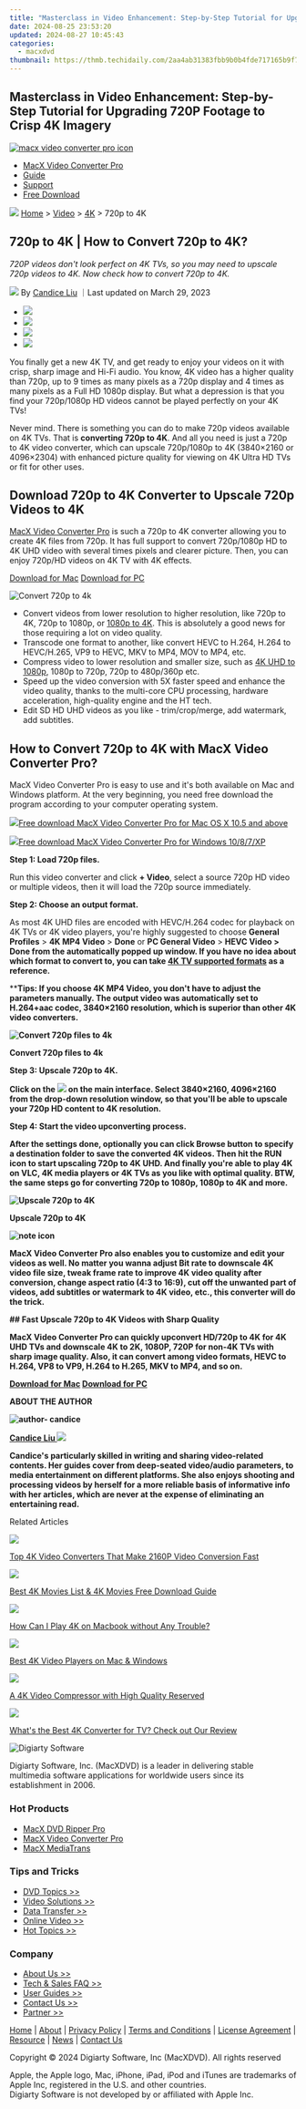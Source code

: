 ```yaml
---
title: "Masterclass in Video Enhancement: Step-by-Step Tutorial for Upgrading 720P Footage to Crisp 4K Imagery"
date: 2024-08-25 23:53:20
updated: 2024-08-27 10:45:43
categories:
  - macxdvd
thumbnail: https://thmb.techidaily.com/2aa4ab31383fbb9b0b4fde717165b9f7119026d37948432465f45718cb2abd14.jpg
---
```


## Masterclass in Video Enhancement: Step-by-Step Tutorial for Upgrading 720P Footage to Crisp 4K Imagery

[![macx video converter pro icon](https://www.macxdvd.com/mac-video-converter-pro/../image-style/new-seo/icon11.png)](https://tools.techidaily.com/macxdvd/products/)

* [MacX Video Converter Pro](https://tools.techidaily.com/macxdvd/products/)
* [Guide](https://tools.techidaily.com/macxdvd/products/)
* [Support](https://tools.techidaily.com/macxdvd/products/)
* [Free Download](https://tools.techidaily.com/macxdvd/products/)



![](https://www.macxdvd.com/mac-video-converter-pro/../image-style/new-seo/icon7.png) [Home](https://tools.techidaily.com/macxdvd/products/) \> [Video](https://tools.techidaily.com/macxdvd/products/) \> [4K](https://tools.techidaily.com/macxdvd/products/) \> 720p to 4K

## 720p to 4K | How to Convert 720p to 4K?



_720P videos don't look perfect on 4K TVs, so you may need to upscale 720p videos to 4K. Now check how to convert 720p to 4K._

![](https://www.macxdvd.com/mac-video-converter-pro/../image-style/new-seo/icon6.png) By [Candice Liu](https://tools.techidaily.com/macxdvd/products/) ｜Last updated on March 29, 2023 

* [![](https://www.macxdvd.com/mac-video-converter-pro/../image-style/new-seo/share-fa.jpg)](https://www.facebook.com/sharer/sharer.php?u=https://www.macxdvd.com/mac-video-converter-pro/how-to-convert-720p-to-4k.htm)
* [![](https://www.macxdvd.com/mac-video-converter-pro/../image-style/new-seo/share-tw.jpg)](https://twitter.com/intent/tweet?url=https://www.macxdvd.com/mac-video-converter-pro/how-to-convert-720p-to-4k.htm)
* [![](https://www.macxdvd.com/mac-video-converter-pro/../image-style/new-seo/share-email.jpg)](https://www.macxdvd.com/mac-video-converter-pro/mailto:info@example.com?&subject=&body=https://www.macxdvd.com/mac-video-converter-pro/how-to-convert-720p-to-4k.htm)
* [![](https://www.macxdvd.com/mac-video-converter-pro/../image-style/new-seo/share-in.jpg)](https://www.linkedin.com/shareArticle?mini=true&url=https://www.macxdvd.com/mac-video-converter-pro/how-to-convert-720p-to-4k.htm&title=&summary=https://www.macxdvd.com/mac-video-converter-pro/how-to-convert-720p-to-4k.htm&source=)

You finally get a new 4K TV, and get ready to enjoy your videos on it with crisp, sharp image and Hi-Fi audio. You know, 4K video has a higher quality than 720p, up to 9 times as many pixels as a 720p display and 4 times as many pixels as a Full HD 1080p display. But what a depression is that you find your 720p/1080p HD videos cannot be played perfectly on your 4K TVs! 

Never mind. There is something you can do to make 720p videos available on 4K TVs. That is **converting 720p to 4K**. And all you need is just a 720p to 4K video converter, which can upscale 720p/1080p to 4K (3840×2160 or 4096×2304) with enhanced picture quality for viewing on 4K Ultra HD TVs or fit for other uses.

## Download 720p to 4K Converter to Upscale 720p Videos to 4K

[MacX Video Converter Pro](https://tools.techidaily.com/macxdvd/products/) is such a 720p to 4K converter allowing you to create 4K files from 720p. It has full support to convert 720p/1080p HD to 4K UHD video with several times pixels and clearer picture. Then, you can enjoy 720p/HD videos on 4K TV with 4K effects.

[Download for Mac](https://tools.techidaily.com/macxdvd/products/) [Download for PC](https://tools.techidaily.com/macxdvd/products/) 

![Convert 720p to 4k](https://www.macxdvd.com/mac-video-converter-pro/article-image/convert-720p-to-4k-3.png) 

* Convert videos from lower resolution to higher resolution, like 720p to 4K, 720p to 1080p, or [1080p to 4K](https://tools.techidaily.com/macxdvd/products/). This is absolutely a good news for those requiring a lot on video quality.
* Transcode one format to another, like convert HEVC to H.264, H.264 to HEVC/H.265, VP9 to HEVC, MKV to MP4, MOV to MP4, etc.
* Compress video to lower resolution and smaller size, such as [4K UHD to 1080p](https://tools.techidaily.com/macxdvd/products/), 1080p to 720p, 720p to 480p/360p etc.
* Speed up the video conversion with 5X faster speed and enhance the video quality, thanks to the multi-core CPU processing, hardware acceleration, high-quality engine and the HT tech.
* Edit SD HD UHD videos as you like - trim/crop/merge, add watermark, add subtitles.

## How to Convert 720p to 4K with MacX Video Converter Pro?

MacX Video Converter Pro is easy to use and it's both available on Mac and Windows platform. At the very beginning, you need free download the program according to your computer operating system.

![](https://www.macxdvd.com/mac-video-converter-pro/../mobile/article-image/down-icon.png)[Free download MacX Video Converter Pro for Mac OS X 10.5 and above](https://tools.techidaily.com/macxdvd/products/)

![](https://www.macxdvd.com/mac-video-converter-pro/../mobile/article-image/down-icon.png)[Free download MacX Video Converter Pro for Windows 10/8/7/XP](https://tools.techidaily.com/macxdvd/products/)

**Step 1: Load 720p files.** 

Run this video converter and click **\+ Video**, select a source 720p HD video or multiple videos, then it [](https://tools.techidaily.com/macxdvd/products/) will load the 720p source immediately.

**Step 2: Choose an output format.** 

As most 4K UHD files are encoded with HEVC/H.264 codec for playback on 4K TVs or 4K video players, you're highly suggested to choose **General Profiles** \> **4K MP4 Video** \> **Done** or **PC General Video** \> **HEVC Video > Done from the automatically popped up window. If you have no idea about which format to convert to, you can take [4K TV supported formats](https://tools.techidaily.com/macxdvd/products/) as a reference.**

****Tips: If you choose 4K MP4 Video, you don't have to adjust the parameters manually. The output video was automatically set to H.264+aac codec, 3840×2160 resolution, which is superior than other 4K video converters.** 

**![Convert 720p files to 4k](https://www.macxdvd.com/mac-video-converter-pro/article-image/convert-720p-to-4k-2.png)** 

**Convert 720p files to 4k**

**Step 3: Upscale 720p to 4K.** 

**Click on the ![](https://www.macxdvd.com/mac-video-converter-pro/article-image/vcp-gear-icon.png) on the main interface. Select 3840×2160, 4096×2160 from the drop-down resolution window, so that you'll be able to upscale your 720p HD content to 4K resolution.** 

**Step 4: Start the video upconverting process.**

**After the settings done, optionally you can click Browse button to specify a destination folder to save the converted 4K videos. Then hit the RUN icon to start upscaling 720p to 4K UHD. And finally you're able to play 4K on VLC, 4K media players or 4K TVs as you like with optimal quality. BTW, the same steps go for converting 720p to 1080p, 1080p to 4K and more.** 

**![Upscale 720p to 4K](https://www.macxdvd.com/mac-video-converter-pro/article-image/convert-720p-to-4k-1.png)** 

**Upscale 720p to 4K**

**![note icon](https://www.macxdvd.com/mac-video-converter-pro/../image-style/new-seo/icon0.png)**

**MacX Video Converter Pro also enables you to customize and edit your videos as well. No matter you wanna adjust Bit rate to downscale 4K video file size, tweak frame rate to improve 4K video quality after conversion, change aspect ratio (4:3 to 16:9), cut off the unwanted part of videos, add subtitles or watermark to 4K video, etc., this converter will do the trick.**

**## Fast Upscale 720p to 4K Videos with Sharp Quality**

**MacX Video Converter Pro can quickly upconvert HD/720p to 4K for 4K UHD TVs and downscale 4K to 2K, 1080P, 720P for non-4K TVs with sharp image quality. Also, it can convert among video formats, HEVC to H.264, VP8 to VP9, H.264 to H.265, MKV to MP4, and so on.**

**[Download for Mac](https://tools.techidaily.com/macxdvd/products/) [Download for PC](https://tools.techidaily.com/macxdvd/products/)** 

**ABOUT THE AUTHOR**

**![author- candice](https://www.macxdvd.com/mac-video-converter-pro/../image-style/new-seo/candice.png)** 

**[Candice Liu ![](https://www.macxdvd.com/mac-video-converter-pro/../image-style/new-seo/share-in1.jpg)](https://www.linkedin.com/in/candice-liu-444483a3/)** 

**Candice's particularly skilled in writing and sharing video-related contents. Her guides cover from deep-seated video/audio parameters, to media entertainment on different platforms. She also enjoys shooting and processing videos by herself for a more reliable basis of informative info with her articles, which are never at the expense of eliminating an entertaining read.**



Related Articles

![](https://www.macxdvd.com/mac-video-converter-pro/../image-style/new-seo/pic7.jpg)

[Top 4K Video Converters That Make 2160P Video Conversion Fast](https://tools.techidaily.com/macxdvd/products/) 

![](https://www.macxdvd.com/mac-video-converter-pro/../image-style/new-seo/pic6.jpg)

[Best 4K Movies List & 4K Movies Free Download Guide](https://tools.techidaily.com/macxdvd/products/) 

![](https://www.macxdvd.com/mac-video-converter-pro/../image-style/new-seo/pic5.jpg)

[How Can I Play 4K on Macbook without Any Trouble?](https://tools.techidaily.com/macxdvd/products/) 

![](https://www.macxdvd.com/mac-video-converter-pro/../image-style/new-seo/pic4.jpg)

[Best 4K Video Players on Mac & Windows](https://tools.techidaily.com/macxdvd/products/) 

![](https://www.macxdvd.com/mac-video-converter-pro/../image-style/new-seo/pic3.jpg)

[A 4K Video Compressor with High Quality Reserved](https://tools.techidaily.com/macxdvd/products/) 

![](https://www.macxdvd.com/mac-video-converter-pro/../image-style/new-seo/pic2.jpg)

[What's the Best 4K Converter for TV? Check out Our Review](https://tools.techidaily.com/macxdvd/products/) 



![Digiarty Software](https://www.macxdvd.com/mac-video-converter-pro/../icon/logo.png) 

Digiarty Software, Inc. (MacXDVD) is a leader in delivering stable multimedia software applications for worldwide users since its establishment in 2006.

### Hot Products

* [MacX DVD Ripper Pro](https://tools.techidaily.com/macxdvd/products/)
* [MacX Video Converter Pro](https://tools.techidaily.com/macxdvd/products/)
* [MacX MediaTrans](https://tools.techidaily.com/macxdvd/products/)

### Tips and Tricks

* [DVD Topics >>](https://tools.techidaily.com/macxdvd/products/)
* [Video Solutions >>](https://tools.techidaily.com/macxdvd/products/)
* [Data Transfer >>](https://tools.techidaily.com/macxdvd/products/)
* [Online Video >>](https://tools.techidaily.com/macxdvd/products/)
* [Hot Topics >>](https://tools.techidaily.com/macxdvd/products/)

### Company

* [About Us >>](https://tools.techidaily.com/macxdvd/products/)
* [Tech & Sales FAQ >>](https://tools.techidaily.com/macxdvd/products/)
* [User Guides >>](https://tools.techidaily.com/macxdvd/products/)
* [Contact Us >>](https://tools.techidaily.com/macxdvd/products/)
* [Partner >>](https://tools.techidaily.com/macxdvd/products/)



[Home](https://tools.techidaily.com/macxdvd/products/) | [About](https://tools.techidaily.com/macxdvd/products/) | [Privacy Policy](https://tools.techidaily.com/macxdvd/products/) | [Terms and Conditions](https://tools.techidaily.com/macxdvd/products/) | [License Agreement](https://tools.techidaily.com/macxdvd/products/) | [Resource](https://tools.techidaily.com/macxdvd/products/) | [News](https://tools.techidaily.com/macxdvd/products/) | [Contact Us](https://tools.techidaily.com/macxdvd/products/)

Copyright © 2024 Digiarty Software, Inc (MacXDVD). All rights reserved

Apple, the Apple logo, Mac, iPhone, iPad, iPod and iTunes are trademarks of Apple Inc, registered in the U.S. and other countries.  
Digiarty Software is not developed by or affiliated with Apple Inc.

<ins class="adsbygoogle"
     style="display:block"
     data-ad-format="autorelaxed"
     data-ad-client="ca-pub-7571918770474297"
     data-ad-slot="1223367746"></ins>



<ins class="adsbygoogle"
     style="display:block"
     data-ad-client="ca-pub-7571918770474297"
     data-ad-slot="8358498916"
     data-ad-format="auto"
     data-full-width-responsive="true"></ins>
